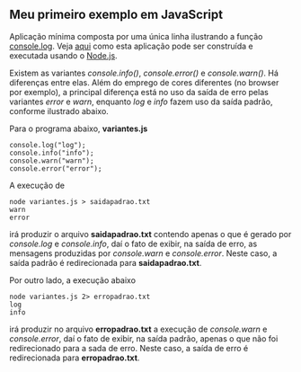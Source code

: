 ## Meu primeiro exemplo em JavaScript

Aplicação mínima composta por uma única linha ilustrando a 
função [console.log](http://devdocs.io/dom/console/log). 
Veja [aqui](https://asciinema.org/a/161505) como esta aplicação 
pode ser construída e executada usando o [Node.js](https://nodejs.org).

Existem as variantes _console.info()_, _console.error()_ e _console.warn()_. Há diferenças entre elas. Além do emprego de cores diferentes (no browser por exemplo), a principal diferença está no uso da saída de erro pelas variantes _error_ e _warn_, enquanto _log_ e _info_ fazem uso da saída padrão, conforme ilustrado abaixo.

Para o programa abaixo, **variantes.js**

```
console.log("log");
console.info("info");
console.warn("warn");
console.error("error");
```

A execução de 

```
node variantes.js > saidapadrao.txt
warn
error
```

irá produzir o arquivo **saidapadrao.txt** contendo apenas o que é gerado por _console.log_ e _console.info_, daí o fato de exibir, na saída de erro, as mensagens produzidas por _console.warn_ e _console.error_. Neste caso, a saída padrão é redirecionada para **saidapadrao.txt**.

Por outro lado, a execução abaixo

```
node variantes.js 2> erropadrao.txt
log
info
```

irá produzir no arquivo **erropadrao.txt** a execução de _console.warn_ e _console.error_, daí o fato de exibir, na saída padrão, apenas o que não foi redirecionado para a sada de erro. Neste caso, a saída de erro é redirecionada para **erropadrao.txt**.
